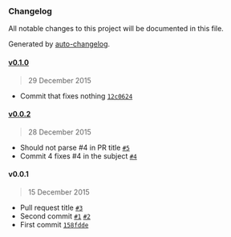 ### Changelog
All notable changes to this project will be documented in this file.

Generated by [auto-changelog](https://github.com/CookPete/auto-changelog).

#### [v0.1.0](https://github.com/user/repo/compare/v0.0.2...v0.1.0)
> 29 December 2015
- Commit that fixes nothing [`12c0624`](https://github.com/user/repo/commit/12c0624e7e419a70bd5f3b403d7e0bd8f23ec617)

#### [v0.0.2](https://github.com/user/repo/compare/v0.0.1...v0.0.2)
> 28 December 2015
- Should not parse #4 in PR title [`#5`](https://github.com/user/repo/pulls/5)
- Commit 4 fixes #4 in the subject [`#4`](https://github.com/user/repo/issues/4)

#### v0.0.1
> 15 December 2015
- Pull request title [`#3`](https://github.com/user/repo/pulls/3)
- Second commit [`#1`](https://github.com/user/repo/issues/1) [`#2`](https://github.com/user/repo/issues/2)
- First commit [`158fdde`](https://github.com/user/repo/commit/158fdde54b6188c9f9ca3034e9cb5bcc3fe3ff69)

